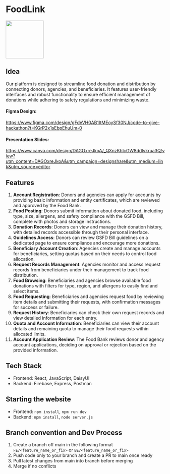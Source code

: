 # FoodLink 
<img src="https://github.com/user-attachments/assets/0ef56763-2b90-43d2-9182-a3c7dcd73d38" width="120">


## Idea
Our platform is designed to streamline food donation and distribution by connecting donors, agencies, and beneficiaries. It features user-friendly interfaces and robust functionality to ensure efficient management of donations while adhering to safety regulations and minimizing waste.

#### Figma Design: 
https://www.figma.com/design/gFdeVH0AB1ItMEoySf30NJ/code-to-give-hackathon?t=KGrP2x1sEbpEhuUm-0

#### Presentation Slides:
https://www.canva.com/design/DAGOxreJkoA/_QXnzKhlcGW8ddlvkrua3Q/view?utm_content=DAGOxreJkoA&utm_campaign=designshare&utm_medium=link&utm_source=editor

## Features
1. **Account Registration**: Donors and agencies can apply for accounts by providing basic information and entity certificates, which are reviewed and approved by the Food Bank.
2. **Food Posting**: Donors submit information about donated food, including type, size, allergens, and safety compliance with the GSFD Bill, complete with photos and storage instructions.
3. **Donation Records**: Donors can view and manage their donation history, with detailed records accessible through their personal interface.
4. **Guidelines Access**: Donors can review GSFD Bill guidelines on a dedicated page to ensure compliance and encourage more donations.
5. **Beneficiary Account Creation**: Agencies create and manage accounts for beneficiaries, setting quotas based on their needs to control food allocation.
6. **Request Records Management**: Agencies monitor and access request records from beneficiaries under their management to track food distribution.
7. **Food Browsing**: Beneficiaries and agencies browse available food donations with filters for type, region, and allergens to easily find and select items.
8. **Food Requesting**: Beneficiaries and agencies request food by reviewing item details and submitting their requests, with confirmation messages for success or failure.
9. **Request History**: Beneficiaries can check their own request records and view detailed information for each entry.
10. **Quota and Account Information**: Beneficiaries can view their account details and remaining quota to manage their food requests within allocated limits.
11. **Account Application Review**: The Food Bank reviews donor and agency account applications, deciding on approval or rejection based on the provided information.

## Tech Stack
- Frontend: React, JavaScript, DaisyUI
- Backend: Firebase, Express, Postman

## Starting the website
- Frontend: `npm install`, `npm run dev`
- Backend: `npm install`, `node server.js`

## Branch convention and Dev Process
1. Create a branch off main in the following format `FE/<feature_name_or_fix>` or `BE/<feature_name_or_fix>`
2. Push code only to your branch and create a PR to main once ready
4. Pull latest changes from main into branch before merging
3. Merge if no conflicts


